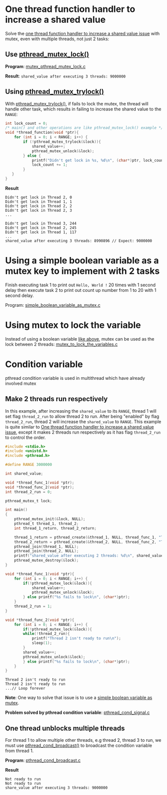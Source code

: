 # One thread function handler to increase a shared value
Solve the [one thread function handler to increase a shared value issue](https://github.com/TranPhucVinh/C/blob/master/Physical%20layer/Thread/Documents/Race%20condition.md#one-thread-function-handler-to-increase-a-shared-value) with mutex, even with multiple threads, not just 2 tasks:
## Use [pthread_mutex_lock()](API.md#pthread_mutex_lock)

**Program**: [mutex_pthread_mutex_lock.c](../src/mutex_pthread_mutex_lock.c)

**Result**: ``shared_value after executing 3 threads: 9000000``
## Using [pthread_mutex_trylock()](https://github.com/TranPhucVinh/C/blob/master/Physical%20layer/Thread/API/Inter-task%20communication.md#pthread_mutex_trylock)

With [pthread_mutex_trylock()](https://github.com/TranPhucVinh/C/blob/master/Physical%20layer/Thread/API/Inter-task%20communication.md#pthread_mutex_trylock), if fails to lock the mutex, the thread will handle other task, which results in failing to increase the shared value to the ``RANGE``:

```c
int lock_count = 0;
/* main() and other operations are like pthread_mutex_lock() example */
void *thread_function(void *ptr){
	for (int i = 0; i < RANGE; i++) {
      	if (!pthread_mutex_trylock(&lock)){
			shared_value++;
			pthread_mutex_unlock(&lock);
		} else {
			printf("Didn't get lock in %s, %d\n", (char*)ptr, lock_count);
			lock_count += 1;
		}
   }   
}
```
**Result**

```
Didn't get lock in Thread 2, 0
Didn't get lock in Thread 1, 1
Didn't get lock in Thread 2, 2
Didn't get lock in Thread 2, 3
...

Didn't get lock in Thread 3, 244
Didn't get lock in Thread 2, 245
Didn't get lock in Thread 1, 117
...
shared_value after executing 3 threads: 8990896 // Expect: 9000000
```

# Using a simple boolean variable as a mutex key to implement with 2 tasks

Finish executing task 1 to print out ``Hello, World !`` 20 times with 1 second delay then execute task 2 to print out count up number from 1 to 20 with 1 second delay.

Program: [simple_boolean_variable_as_mutex.c](../src/simple_boolean_variable_as_mutex.c)

# Using mutex to lock the variable

Instead of using a boolean variable [like above](#using-a-simple-boolean-variable-as-a-mutex-key-to-implement-with-2-tasks), mutex can be used as the lock between 2 threads: [mutex_to_lock_the_variables.c](../src/mutex_to_lock_the_variables.c)

# Condition variable
pthread condition variable is used in multithread which have already involved mutex
## Make 2 threads run respectively
In this example, after increasing the ``shared_value`` to its ``RANGE``, thread 1 will set flag ``thread_2_run`` to allow thread 2 to run. After being "enabled" by flag ``thread_2_run``, thread 2 will increase the ``shared_value`` to ``RANGE``. This example is quite similar to [One thread function handler to increase a shared value issue](#one-thread-function-handler-to-increase-a-shared-value), except it makes 2 threads run respectively as it has flag ``thread_2_run`` to control the order.

```c
#include <stdio.h>
#include <unistd.h>
#include <pthread.h>

#define RANGE 3000000

int shared_value;

void *thread_func_1(void *ptr);
void *thread_func_2(void *ptr);
int thread_2_run = 0;

pthread_mutex_t lock;

int main()
{  
	pthread_mutex_init(&lock, NULL);
	pthread_t thread_1, thread_2;
	int thread_1_return, thread_2_return;

	thread_1_return = pthread_create(&thread_1, NULL, thread_func_1, "Thread 1");
    thread_2_return = pthread_create(&thread_2, NULL, thread_func_2, "Thread 2");
	pthread_join(thread_1, NULL);
    pthread_join(thread_2, NULL);
    printf("shared_value after executing 2 threads: %d\n", shared_value);
	pthread_mutex_destroy(&lock);
}

void *thread_func_1(void *ptr){
	for (int i = 0; i < RANGE; i++) {
		if(!pthread_mutex_lock(&lock)){
			shared_value++;
			pthread_mutex_unlock(&lock);
		} else printf("%s fails to lock\n", (char*)ptr);
    }   
    thread_2_run = 1;
}

void *thread_func_2(void *ptr){
    for (int i = 0; i < RANGE; i++) {
        if(!pthread_mutex_lock(&lock)){
        while(!thread_2_run){
            printf("Thread 2 isn't ready to run\n");
            sleep(1);
        }
        shared_value++;
        pthread_mutex_unlock(&lock);
        } else printf("%s fails to lock\n", (char*)ptr);
    }
}
```
```
Thread 2 isn't ready to run
Thread 2 isn't ready to run
...// Loop forever
```
**Note**: One way to solve that issue is to use a [simple boolean variable as mutex](../src/mutex_simple_boolean_variable_as_mutex.c).

**Problem solved by pthread condition variable**: [pthread_cond_signal.c](../src/pthread_cond_signal.c)

## One thread unblocks multiple threads
For thread 1 to allow multiple other threads, e.g thread 2, thread 3 to run, we must use [pthread_cond_broadcast()]() to broadcast the condition variable from thread 1.

**Program**: [pthread_cond_broadcast.c](../src/pthread_cond_broadcast.c)

**Result**
```
Not ready to run
Not ready to run
share_value after executing 3 threads: 9000000
```
